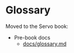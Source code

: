# Glossary

Moved to the Servo book:

- Pre-book docs
  - [docs/glossary.md](https://book.servo.org/old/glossary.html)
